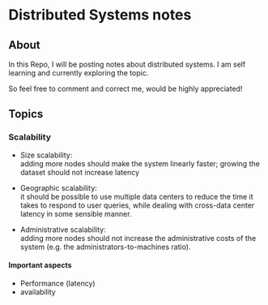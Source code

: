 # Distributed Systems notes 

## About
In this Repo, I will be posting notes about distributed systems. I am self learning and currently exploring the topic.

So feel free to comment and correct me, would be highly appreciated! 

## Topics 

### Scalability

- Size scalability:  
adding more nodes should make the system linearly faster; growing the dataset should not increase latency

- Geographic scalability:  
it should be possible to use multiple data centers to reduce the time it takes to respond to user queries, while dealing with cross-data center latency in some sensible manner.

- Administrative scalability:  
adding more nodes should not increase the administrative costs of the system (e.g. the administrators-to-machines ratio).

#### Important aspects

- Performance (latency)
- availability 




